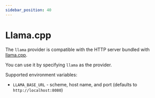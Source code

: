 ```yaml
---
sidebar_position: 40
---
```


# Llama.cpp

The `llama` provider is compatible with the HTTP server bundled with [llama.cpp](https://github.com/ggerganov/llama.cpp).

You can use it by specifying `llama` as the provider.

Supported environment variables:

- `LLAMA_BASE_URL` - scheme, host name, and port (defaults to `http://localhost:8080`)
